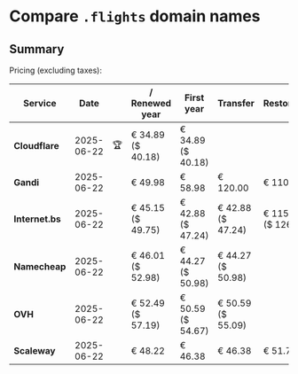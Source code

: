 # Compare `.flights` domain names

## Summary

Pricing (excluding taxes):

| Service | Date |  | / Renewed year | First year | Transfer | Restoration |
|--|--|--|--|--|--|--|
| **Cloudflare** | 2025-06-22 | 🏆 | € 34.89<br>($ 40.18) | € 34.89<br>($ 40.18) |  |  |
| **Gandi** | 2025-06-22 |  | € 49.98 | € 58.98 | € 120.00 | € 110.84 |
| **Internet.bs** | 2025-06-22 |  | € 45.15<br>($ 49.75) | € 42.88<br>($ 47.24) | € 42.88<br>($ 47.24) | € 115.25<br>($ 126.95) |
| **Namecheap** | 2025-06-22 |  | € 46.01<br>($ 52.98) | € 44.27<br>($ 50.98) | € 44.27<br>($ 50.98) |  |
| **OVH** | 2025-06-22 |  | € 52.49<br>($ 57.19) | € 50.59<br>($ 54.67) | € 50.59<br>($ 55.09) |  |
| **Scaleway** | 2025-06-22 |  | € 48.22 | € 46.38 | € 46.38 | € 51.74 |
